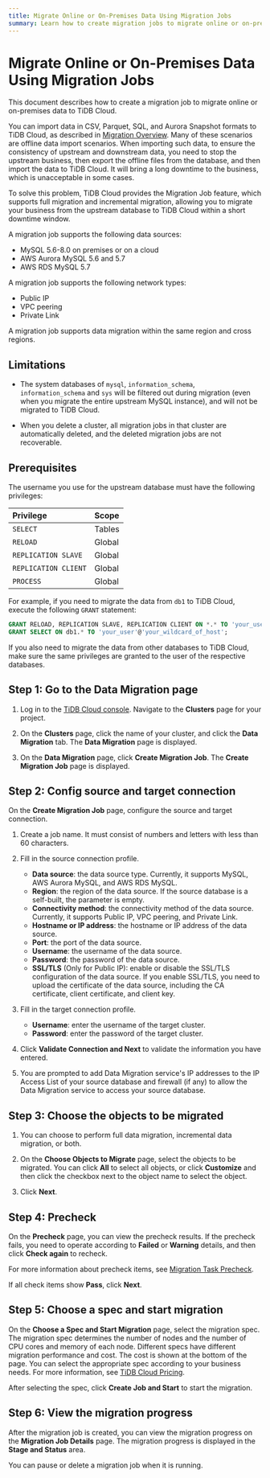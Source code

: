 ```yaml
---
title: Migrate Online or On-Premises Data Using Migration Jobs
summary: Learn how to create migration jobs to migrate online or on-premises data to TiDB Cloud.
---
```


# Migrate Online or On-Premises Data Using Migration Jobs

This document describes how to create a migration job to migrate online or on-premises data to TiDB Cloud.

You can import data in CSV, Parquet, SQL, and Aurora Snapshot formats to TiDB Cloud, as described in [Migration Overview](/tidb-cloud/tidb-cloud-migration-overview.md). Many of these scenarios are offline data import scenarios. When importing such data, to ensure the consistency of upstream and downstream data, you need to stop the upstream business, then export the offline files from the database, and then import the data to TiDB Cloud. It will bring a long downtime to the business, which is unacceptable in some cases.

To solve this problem, TiDB Cloud provides the Migration Job feature, which supports full migration and incremental migration, allowing you to migrate your business from the upstream database to TiDB Cloud within a short downtime window.

A migration job supports the following data sources:

- MySQL 5.6-8.0 on premises or on a cloud
- AWS Aurora MySQL 5.6 and 5.7
- AWS RDS MySQL 5.7

A migration job supports the following network types:

- Public IP
- VPC peering
- Private Link

A migration job supports data migration within the same region and cross regions.

## Limitations

- The system databases of `mysql`, `information_schema`, `information_schema` and `sys` will be filtered out during migration (even when you migrate the entire upstream MySQL instance), and will not be migrated to TiDB Cloud.

- When you delete a cluster, all migration jobs in that cluster are automatically deleted, and the deleted migration jobs are not recoverable.

## Prerequisites

The username you use for the upstream database must have the following privileges:

| Privilege | Scope |
|:----|:----|
| `SELECT` | Tables |
| `RELOAD` | Global |
| `REPLICATION SLAVE` | Global |
| `REPLICATION CLIENT` | Global |
| `PROCESS` | Global |

For example, if you need to migrate the data from `db1` to TiDB Cloud, execute the following `GRANT` statement:

```sql
GRANT RELOAD, REPLICATION SLAVE, REPLICATION CLIENT ON *.* TO 'your_user'@'your_wildcard_of_host'
GRANT SELECT ON db1.* TO 'your_user'@'your_wildcard_of_host';
```

If you also need to migrate the data from other databases to TiDB Cloud, make sure the same privileges are granted to the user of the respective databases.

## Step 1: Go to the **Data Migration** page

1. Log in to the [TiDB Cloud console](https://tidbcloud.com/console/clusters). Navigate to the **Clusters** page for your project.

2. On the **Clusters** page, click the name of your cluster, and click the **Data Migration** tab. The **Data Migration** page is displayed.

3. On the **Data Migration** page, click **Create Migration Job**. The **Create Migration Job** page is displayed.

## Step 2: Config source and target connection

On the **Create Migration Job** page, configure the source and target connection.

1. Create a job name. It must consist of numbers and letters with less than 60 characters.

2. Fill in the source connection profile.

   - **Data source**: the data source type. Currently, it supports MySQL, AWS Aurora MySQL, and AWS RDS MySQL.
   - **Region**: the region of the data source. If the source database is a self-built, the parameter is empty.
   - **Connectivity method**: the connectivity method of the data source. Currently, it supports Public IP, VPC peering, and Private Link.
   - **Hostname or IP address**: the hostname or IP address of the data source.
   - **Port**: the port of the data source.
   - **Username**: the username of the data source.
   - **Password**: the password of the data source.
   - **SSL/TLS** (Only for Public IP): enable or disable the SSL/TLS configuration of the data source. If you enable SSL/TLS, you need to upload the certificate of the data source, including the CA certificate, client certificate, and client key.

3. Fill in the target connection profile.

   - **Username**: enter the username of the target cluster.
   - **Password**: enter the password of the target cluster.

4. Click **Validate Connection and Next** to validate the information you have entered.

5. You are prompted to add Data Migration service's IP addresses to the IP Access List of your source database and firewall (if any) to allow the Data Migration service to access your source database.

## Step 3: Choose the objects to be migrated

1. You can choose to perform full data migration, incremental data migration, or both.

2. On the **Choose Objects to Migrate** page, select the objects to be migrated. You can click **All** to select all objects, or click **Customize** and then click the checkbox next to the object name to select the object.

3. Click **Next**.

## Step 4: Precheck

On the **Precheck** page, you can view the precheck results. If the precheck fails, you need to operate according to **Failed** or **Warning** details, and then click **Check again** to recheck.

For more information about precheck items, see [Migration Task Precheck](https://docs.pingcap.com/tidb/stable/dm-precheck).

If all check items show **Pass**, click **Next**.

## Step 5: Choose a spec and start migration

On the **Choose a Spec and Start Migration** page, select the migration spec. The migration spec determines the number of nodes and the number of CPU cores and memory of each node. Different specs have different migration performance and cost. The cost is shown at the bottom of the page. You can select the appropriate spec according to your business needs. For more information, see [TiDB Cloud Pricing](https://www.pingcap.com/tidb-cloud-pricing-details/).

After selecting the spec, click **Create Job and Start** to start the migration.

## Step 6: View the migration progress

After the migration job is created, you can view the migration progress on the **Migration Job Details** page. The migration progress is displayed in the **Stage and Status** area.

You can pause or delete a migration job when it is running.
